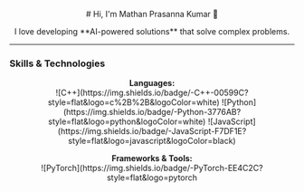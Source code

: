 <p align="center">
  # Hi, I'm Mathan Prasanna Kumar 👋
</p>

<p align="center">
  I love developing **AI-powered solutions** that solve complex problems.
</p>

---

### Skills & Technologies

<p align="center">
  <b>Languages:</b>  
  <br/>
  ![C++](https://img.shields.io/badge/-C++-00599C?style=flat&logo=c%2B%2B&logoColor=white)  
  ![Python](https://img.shields.io/badge/-Python-3776AB?style=flat&logo=python&logoColor=white)  
  ![JavaScript](https://img.shields.io/badge/-JavaScript-F7DF1E?style=flat&logo=javascript&logoColor=black)
</p>

<p align="center">
  <b>Frameworks & Tools:</b>  
  <br/>
  ![PyTorch](https://img.shields.io/badge/-PyTorch-EE4C2C?style=flat&logo=pytorch
